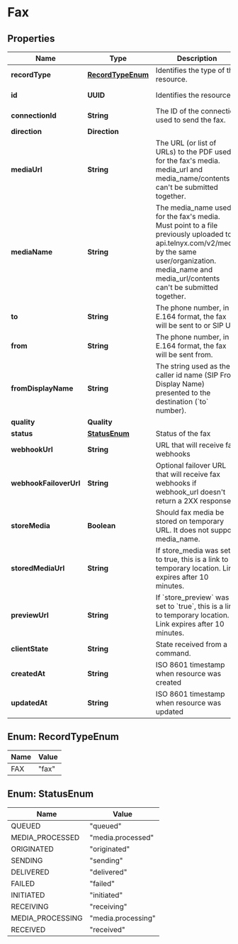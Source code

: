 

# Fax


## Properties

| Name | Type | Description | Notes |
|------------ | ------------- | ------------- | -------------|
|**recordType** | [**RecordTypeEnum**](#RecordTypeEnum) | Identifies the type of the resource. |  [optional] |
|**id** | **UUID** | Identifies the resource. |  [optional] [readonly] |
|**connectionId** | **String** | The ID of the connection used to send the fax. |  [optional] |
|**direction** | **Direction** |  |  [optional] |
|**mediaUrl** | **String** | The URL (or list of URLs) to the PDF used for the fax&#39;s media. media_url and media_name/contents can&#39;t be submitted together. |  [optional] |
|**mediaName** | **String** | The media_name used for the fax&#39;s media. Must point to a file previously uploaded to api.telnyx.com/v2/media by the same user/organization. media_name and media_url/contents can&#39;t be submitted together. |  [optional] |
|**to** | **String** | The phone number, in E.164 format, the fax will be sent to or SIP URI |  [optional] |
|**from** | **String** | The phone number, in E.164 format, the fax will be sent from. |  [optional] |
|**fromDisplayName** | **String** | The string used as the caller id name (SIP From Display Name) presented to the destination (&#x60;to&#x60; number). |  [optional] |
|**quality** | **Quality** |  |  [optional] |
|**status** | [**StatusEnum**](#StatusEnum) | Status of the fax |  [optional] |
|**webhookUrl** | **String** | URL that will receive fax webhooks |  [optional] |
|**webhookFailoverUrl** | **String** | Optional failover URL that will receive fax webhooks if webhook_url doesn&#39;t return a 2XX response |  [optional] |
|**storeMedia** | **Boolean** | Should fax media be stored on temporary URL. It does not support media_name. |  [optional] |
|**storedMediaUrl** | **String** | If store_media was set to true, this is a link to temporary location. Link expires after 10 minutes. |  [optional] |
|**previewUrl** | **String** | If &#x60;store_preview&#x60; was set to &#x60;true&#x60;, this is a link to temporary location. Link expires after 10 minutes. |  [optional] |
|**clientState** | **String** | State received from a command. |  [optional] |
|**createdAt** | **String** | ISO 8601 timestamp when resource was created |  [optional] |
|**updatedAt** | **String** | ISO 8601 timestamp when resource was updated |  [optional] |



## Enum: RecordTypeEnum

| Name | Value |
|---- | -----|
| FAX | &quot;fax&quot; |



## Enum: StatusEnum

| Name | Value |
|---- | -----|
| QUEUED | &quot;queued&quot; |
| MEDIA_PROCESSED | &quot;media.processed&quot; |
| ORIGINATED | &quot;originated&quot; |
| SENDING | &quot;sending&quot; |
| DELIVERED | &quot;delivered&quot; |
| FAILED | &quot;failed&quot; |
| INITIATED | &quot;initiated&quot; |
| RECEIVING | &quot;receiving&quot; |
| MEDIA_PROCESSING | &quot;media.processing&quot; |
| RECEIVED | &quot;received&quot; |



